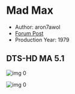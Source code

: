 # Mad Max

* Author: aron7awol
* [Forum Post](https://www.avsforum.com/threads/bass-eq-for-filtered-movies.2995212/post-58079844)
* Production Year: 1979

## DTS-HD MA 5.1

![img 0](https://i.imgur.com/wOlZ210.jpg)

![img 0](https://i.imgur.com/WYWUyoQ.png)

